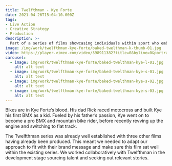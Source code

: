 ```yaml
---
title: Twelfthman - Kye Forte
date: 2021-04-26T15:04:10.000Z
tags:
- Live Action
- Creative Strategy
- Production
description: >-
  Part of a series of films showcasing individuals within sport who embody the spirit and ethos of Twelfthman.
image: /img/work/twelfthman-kye-forte/baked-twelthman-k-thumb-01.jpg
video: https://player.vimeo.com/video/398911382?title=0&byline=0&portrait=0
carousel:
  - image: img/work/twelfthman-kye-forte/baked-twelthman-kye-l-01.jpg
    alt: alt text
  - image: img/work/twelfthman-kye-forte/baked-twelthman-kye-s-01.jpg
    alt: alt text
  - image: img/work/twelfthman-kye-forte/baked-twelthman-kye-s-02.jpg
    alt: alt text
  - image: img/work/twelfthman-kye-forte/baked-twelthman-kye-s-03.jpg
    alt: alt text
---
```


Bikes are in Kye Forte’s blood. His dad Rick raced motocross and built Kye his first BMX as a kid. Fueled by his father’s passion, Kye went on to become a pro BMX and mountain bike rider, before recently revving up the engine and switching to flat track.

The Twelfthman series was already well established with three other films having already been produced. This meant we needed to adapt our approach to fit with their brand message and make sure this film sat well within the existing series. We worked collaboratively with Twelfthman in the development stage sourcing talent and seeking out relevant stories.
